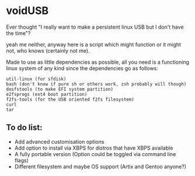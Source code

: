 # voidUSB

Ever thought "I really want to make a persistent linux USB but I don't have the time"?

yeah me neither, anyway here is a script which might function or it might not, who knows (certainly not me).

Made to use as little dependencies as possible, all you need is a functioning linux system of any kind since the dependencies go as follows:

```
util-linux (for sfdisk)
bash (don't know if pure sh or others work, zsh probably will though)
dosfstools (to make EFI system partition)
e2fsprogs (ext4 boot partition)
f2fs-tools (for the USB oriented f2fs filesystem)
curl
tar
```

## To do list:
* Add advanced customisation options
* Add option to install via XBPS for distros that have XBPS available
* A fully portable version (Option could be toggled via command line flags)
* Different filesystem and maybe OS support (Artix and Gentoo anyone?)
